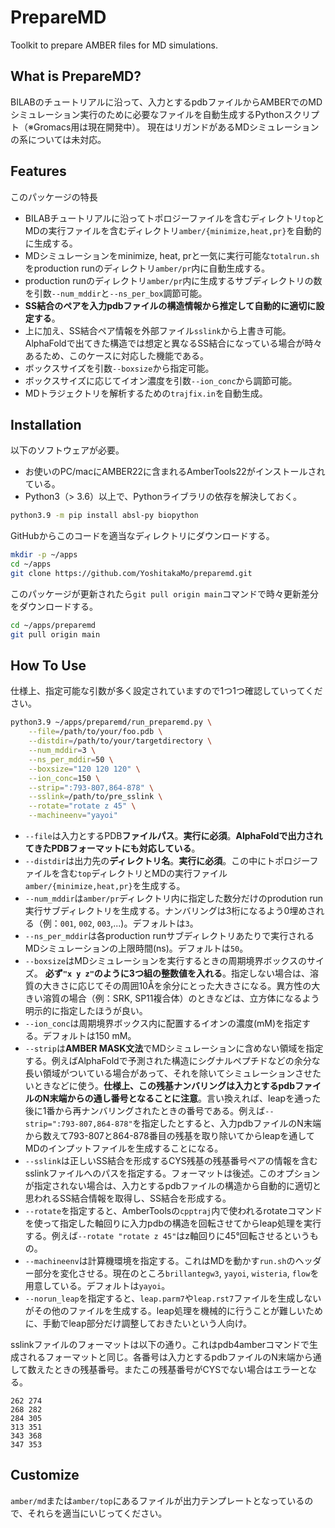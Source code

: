 # PrepareMD

Toolkit to prepare AMBER files for MD simulations.

## What is PrepareMD?

BILABのチュートリアルに沿って、入力とするpdbファイルからAMBERでのMDシミュレーション実行のために必要なファイルを自動生成するPythonスクリプト（※Gromacs用は現在開発中）。
現在はリガンドがあるMDシミュレーションの系については未対応。

## Features

このパッケージの特長
- BILABチュートリアルに沿ってトポロジーファイルを含むディレクトリ`top`とMDの実行ファイルを含むディレクトリ`amber/{minimize,heat,pr}`を自動的に生成する。
- MDシミュレーションをminimize, heat, prと一気に実行可能な`totalrun.sh`をproduction runのディレクトリ`amber/pr`内に自動生成する。
- production runのディレクトリ`amber/pr`内に生成するサブディレクトリの数を引数`--num_mddir`と`--ns_per_box`調節可能。
- **SS結合のペアを入力pdbファイルの構造情報から推定して自動的に適切に設定する**。
- 上に加え、SS結合ペア情報を外部ファイル`sslink`から上書き可能。AlphaFoldで出てきた構造では想定と異なるSS結合になっている場合が時々あるため、このケースに対応した機能である。
- ボックスサイズを引数`--boxsize`から指定可能。
- ボックスサイズに応じてイオン濃度を引数`--ion_conc`から調節可能。
- MDトラジェクトリを解析するための`trajfix.in`を自動生成。

## Installation

以下のソフトウェアが必要。

- お使いのPC/macにAMBER22に含まれるAmberTools22がインストールされている。
- Python3（> 3.6）以上で、Pythonライブラリの依存を解決しておく。

```bash
python3.9 -m pip install absl-py biopython
```

GitHubからこのコードを適当なディレクトリにダウンロードする。

```bash
mkdir -p ~/apps
cd ~/apps
git clone https://github.com/YoshitakaMo/preparemd.git
```

このパッケージが更新されたら`git pull origin main`コマンドで時々更新差分をダウンロードする。

```bash
cd ~/apps/preparemd
git pull origin main
```

## How To Use

仕様上、指定可能な引数が多く設定されていますので1つ1つ確認していってください。

```bash
python3.9 ~/apps/preparemd/run_preparemd.py \
    --file=/path/to/your/foo.pdb \
    --distdir=/path/to/your/targetdirectory \
    --num_mddir=3 \
    --ns_per_mddir=50 \
    --boxsize="120 120 120" \
    --ion_conc=150 \
    --strip=":793-807,864-878" \
    --sslink=/path/to/pre_sslink \
    --rotate="rotate z 45" \
    --machineenv="yayoi"
```

- `--file`は入力とするPDB**ファイルパス**。**実行に必須**。**AlphaFoldで出力されてきたPDBフォーマットにも対応している**。
- `--distdir`は出力先の**ディレクトリ名**。**実行に必須**。この中にトポロジーファイルを含む`top`ディレクトリとMDの実行ファイル`amber/{minimize,heat,pr}`を生成する。
- `--num_mddir`は`amber/pr`ディレクトリ内に指定した数分だけのprodution run実行サブディレクトリを生成する。ナンバリングは3桁になるよう0埋めされる（例：`001`, `002`, `003`,...)。デフォルトは`3`。
- `--ns_per_mddir`は各production runサブディレクトリあたりで実行されるMDシミュレーションの上限時間(ns)。デフォルトは`50`。
- `--boxsize`はMDシミュレーションを実行するときの周期境界ボックスのサイズ。 **必ず`"x y z"`のように3つ組の整数値を入れる**。指定しない場合は、溶質の大きさに応じてその周囲10Åを余分にとった大きさになる。異方性の大きい溶質の場合（例：SRK, SP11複合体）のときなどは、立方体になるよう明示的に指定したほうが良い。
- `--ion_conc`は周期境界ボックス内に配置するイオンの濃度(mM)を指定する。デフォルトは150 mM。
- `--strip`は**AMBER MASK文法**でMDシミュレーションに含めない領域を指定する。例えばAlphaFoldで予測された構造にシグナルペプチドなどの余分な長い領域がついている場合があって、それを除いてシミュレーションさせたいときなどに使う。**仕様上、この残基ナンバリングは入力とするpdbファイルのN末端からの通し番号となることに注意**。言い換えれば、leapを通った後に1番から再ナンバリングされたときの番号である。例えば`--strip=":793-807,864-878"`を指定したとすると、入力pdbファイルのN末端から数えて793-807と864-878番目の残基を取り除いてからleapを通してMDのインプットファイルを生成することになる。
- `--sslink`は正しいSS結合を形成するCYS残基の残基番号ペアの情報を含むsslinkファイルへのパスを指定する。フォーマットは後述。このオプションが指定されない場合は、入力とするpdbファイルの構造から自動的に適切と思われるSS結合情報を取得し、SS結合を形成する。
- `--rotate`を指定すると、AmberToolsの`cpptraj`内で使われるrotateコマンドを使って指定した軸回りに入力pdbの構造を回転させてからleap処理を実行する。例えば`--rotate "rotate z 45"`はz軸回りに45°回転させるというもの。
- `--machineenv`は計算機環境を指定する。これはMDを動かす`run.sh`のヘッダー部分を変化させる。現在のところ`brillantegw3`, `yayoi`, `wisteria`, `flow`を用意している。デフォルトは`yayoi`。
- `--norun_leap`を指定すると、`leap.parm7`や`leap.rst7`ファイルを生成しないがその他のファイルを生成する。leap処理を機械的に行うことが難しいために、手動でleap部分だけ調整しておきたいという人向け。

sslinkファイルのフォーマットは以下の通り。これはpdb4amberコマンドで生成されるフォーマットと同じ。各番号は入力とするpdbファイルのN末端から通して数えたときの残基番号。またこの残基番号がCYSでない場合はエラーとなる。

```:sslink
262 274
268 282
284 305
313 351
343 368
347 353
```

## Customize

`amber/md`または`amber/top`にあるファイルが出力テンプレートとなっているので、それらを適当にいじってください。

